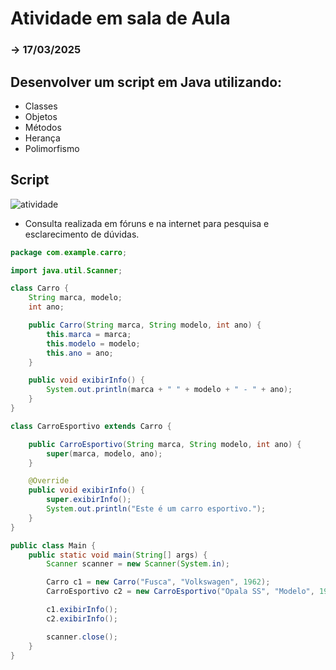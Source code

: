 # Atividade em sala de Aula 
### -> 17/03/2025

## Desenvolver um script em Java utilizando:

* Classes
* Objetos
* Métodos
* Herança
* Polimorfismo

## Script

![atividade](https://github.com/user-attachments/assets/eed25463-5499-4377-aa96-3f98dc4189e9)

- Consulta realizada em fóruns e na internet para pesquisa e esclarecimento de dúvidas.




```java
package com.example.carro;

import java.util.Scanner;

class Carro {
    String marca, modelo;
    int ano;

    public Carro(String marca, String modelo, int ano) {
        this.marca = marca;
        this.modelo = modelo;
        this.ano = ano;
    }

    public void exibirInfo() {
        System.out.println(marca + " " + modelo + " - " + ano);
    }
}

class CarroEsportivo extends Carro {

    public CarroEsportivo(String marca, String modelo, int ano) {
        super(marca, modelo, ano);
    }

    @Override
    public void exibirInfo() {
        super.exibirInfo();
        System.out.println("Este é um carro esportivo.");
    }
}

public class Main {
    public static void main(String[] args) {
        Scanner scanner = new Scanner(System.in);

        Carro c1 = new Carro("Fusca", "Volkswagen", 1962);
        CarroEsportivo c2 = new CarroEsportivo("Opala SS", "Modelo", 1971);

        c1.exibirInfo();
        c2.exibirInfo();

        scanner.close();
    }
}



